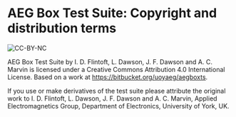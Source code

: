 # AEG Box Test Suite: Copyright and distribution terms

![](https://i.creativecommons.org/l/by/4.0/88x31.png "CC-BY-NC")

AEG Box Test Suite by I. D. Flintoft, L. Dawson, J. F. Dawson and A. C. Marvin is 
licensed under a Creative Commons Attribution 4.0 International License.
Based on a work at https://bitbucket.org/uoyaeg/aegboxts.

If you use or make derivatives of the test suite please attribute the original
work to I. D. Flintoft, L. Dawson, J. F. Dawson and A. C. Marvin, Applied
Electromagnetics Group, Department of Electronics, University of York, UK.

